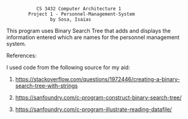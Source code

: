 			   CS 3432 Computer Architecture 1
			Project 1 - Personnel-Management-System
			 	    by Sosa, Isaias


This program uses Binary Search Tree that adds and displays the information entered which are names for the personnel management system.



References:

I used code from the following source for my aid:

1) https://stackoverflow.com/questions/1972446/creating-a-binary-search-tree-with-strings

2) https://sanfoundry.com/c-program-construct-binary-search-tree/

3) https://sanfoundry.com/c-program-illustrate-reading-datafile/